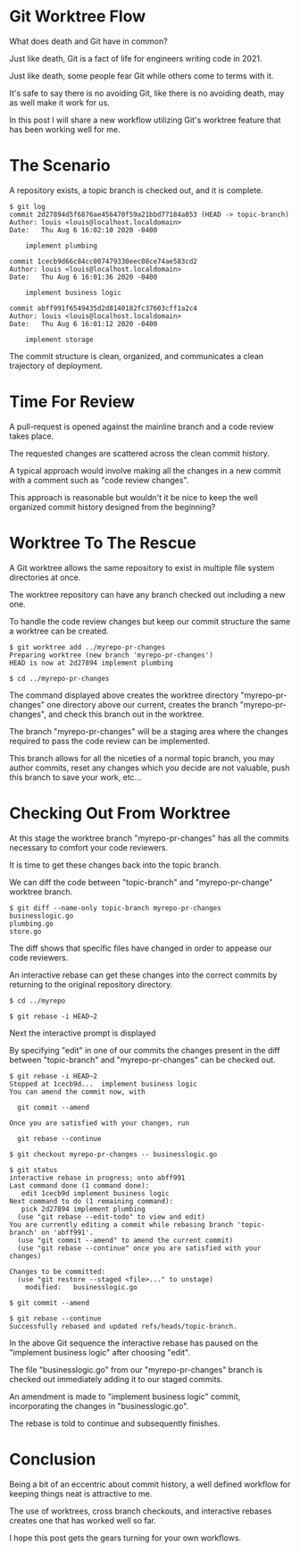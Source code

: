 # Git Worktree Flow

What does death and Git have in common?

Just like death, Git is a fact of life for engineers writing code in 2021.

Just like death, some people fear Git while others come to terms with it.

It's safe to say there is no avoiding Git, like there is no avoiding death, may as well make it work for us.

In this post I will share a new workflow utilizing Git's worktree feature that has been working well for me.

# The Scenario

A repository exists, a topic branch is checked out, and it is complete.

```shell
$ git log
commit 2d27894d5f6876ae456470f59a21bbd77184a853 (HEAD -> topic-branch)
Author: louis <louis@localhost.localdomain>
Date:   Thu Aug 6 16:02:10 2020 -0400

    implement plumbing

commit 1cecb9d66c84cc007479330eec08ce74ae583cd2
Author: louis <louis@localhost.localdomain>
Date:   Thu Aug 6 16:01:36 2020 -0400

    implement business logic

commit abff991f6549435d2d8140182fc37603cff1a2c4
Author: louis <louis@localhost.localdomain>
Date:   Thu Aug 6 16:01:12 2020 -0400

    implement storage
```

The commit structure is clean, organized, and communicates a clean trajectory of deployment.

# Time For Review

A pull-request is opened against the mainline branch and a code review takes place.

The requested changes are scattered across the clean commit history.

A typical approach would involve making all the changes in a new commit with a comment such as "code review changes".

This approach is reasonable but wouldn't it be nice to keep the well organized commit history designed from the beginning?

# Worktree To The Rescue

A Git worktree allows the same repository to exist in multiple file system directories at once.

The worktree repository can have any branch checked out including a new one.

To handle the code review changes but keep our commit structure the same a worktree can be created.

```shell
$ git worktree add ../myrepo-pr-changes
Preparing worktree (new branch 'myrepo-pr-changes')
HEAD is now at 2d27894 implement plumbing

$ cd ../myrepo-pr-changes
```

The command displayed above creates the worktree directory "myrepo-pr-changes" one directory above our current, creates the branch "myrepo-pr-changes", and check this branch out in the worktree.

The branch "myrepo-pr-changes" will be a staging area where the changes required to pass the code review can be implemented.

This branch allows for all the niceties of a normal topic branch, you may author commits, reset any changes which you decide are not valuable, push this branch to save your work, etc...

# Checking Out From Worktree

At this stage the worktree branch "myrepo-pr-changes" has all the commits necessary to comfort your code reviewers.

It is time to get these changes back into the topic branch.

We can diff the code between "topic-branch" and "myrepo-pr-change" worktree branch.

```shell
$ git diff --name-only topic-branch myrepo-pr-changes
businesslogic.go
plumbing.go
store.go
```

The diff shows that specific files have changed in order to appease our code reviewers.

An interactive rebase can get these changes into the correct commits by returning to the original repository directory.

```shell
$ cd ../myrepo        

$ git rebase -i HEAD~2

```

Next the interactive prompt is displayed

By specifying "edit" in one of our commits the changes present in the diff between "topic-branch" and "myrepo-pr-changes" can be checked out.

```shell
$ git rebase -i HEAD~2
Stopped at 1cecb9d...  implement business logic
You can amend the commit now, with

  git commit --amend

Once you are satisfied with your changes, run

  git rebase --continue

```

```shell
$ git checkout myrepo-pr-changes -- businesslogic.go
```

```shell
$ git status
interactive rebase in progress; onto abff991
Last command done (1 command done):
   edit 1cecb9d implement business logic
Next command to do (1 remaining command):
   pick 2d27894 implement plumbing
  (use "git rebase --edit-todo" to view and edit)
You are currently editing a commit while rebasing branch 'topic-branch' on 'abff991'.
  (use "git commit --amend" to amend the current commit)
  (use "git rebase --continue" once you are satisfied with your changes)

Changes to be committed:
  (use "git restore --staged <file>..." to unstage)
    modified:   businesslogic.go
```

```shell
$ git commit --amend
```

```shell
$ git rebase --continue
Successfully rebased and updated refs/heads/topic-branch.
```

In the above Git sequence the interactive rebase has paused on the "implement business logic" after choosing "edit".

The file "businesslogic.go" from our "myrepo-pr-changes" branch is checked out immediately adding it to our staged commits.

An amendment is made to "implement business logic" commit, incorporating the changes in "businesslogic.go".

The rebase is told to continue and subsequently finishes.

# Conclusion

Being a bit of an eccentric about commit history, a well defined workflow for keeping things neat is attractive to me.

The use of worktrees, cross branch checkouts, and interactive rebases creates one that has worked well so far.

I hope this post gets the gears turning for your own workflows.

